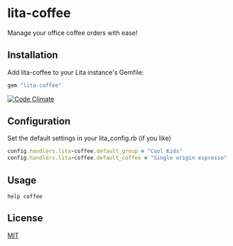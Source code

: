# lita-coffee

Manage your office coffee orders with ease!

## Installation

Add lita-coffee to your Lita instance's Gemfile:

``` ruby
gem "lita-coffee"
```

[![Code Climate](https://codeclimate.com/github/sjauld/lita-coffee/badges/gpa.svg)](https://codeclimate.com/github/sjauld/lita-coffee)

## Configuration

Set the default settings in your lita_config.rb (if you like)

``` ruby
config.handlers.lita-coffee.default_group = "Cool Kids"
config.handlers.lita-coffee.default_coffee = "Single origin espresso"
```

## Usage

```
help coffee
```

## License

[MIT](http://opensource.org/licenses/MIT)
